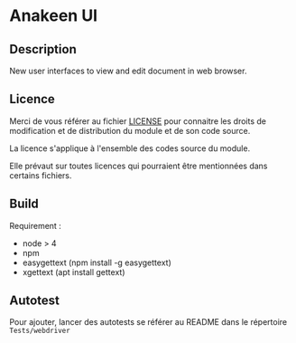 # Anakeen UI

## Description

New user interfaces to view and edit document in web browser.


## Licence

Merci de vous référer au fichier [LICENSE](LICENSE) pour connaitre les droits
de modification et de distribution du module et de son code source.

La licence s'applique à l'ensemble des codes source du module. 

Elle prévaut sur toutes licences qui pourraient être mentionnées dans certains
fichiers.


## Build

Requirement :
*  node > 4
*  npm
*  easygettext (npm install -g easygettext)
*  xgettext (apt install gettext)

## Autotest

Pour ajouter, lancer des autotests se référer au README dans le répertoire `Tests/webdriver`
